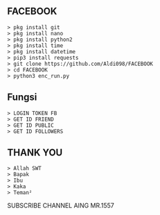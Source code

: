 ## FACEBOOK
```
> pkg install git
> pkg install nano
> pkg install python2
> pkg install time
> pkg install datetime
> pip3 install requests
> git clone https://github.com/Aldi098/FACEBOOK
> cd FACEBOOK
> python3 enc_run.py
```
## Fungsi
```
> LOGIN TOKEN FB
> GET ID FRIEND
> GET ID PUBLIC
> GET ID FOLLOWERS
```
## THANK YOU
```
> Allah SWT
> Bapak
> Ibu
> Kaka
> Teman²
```
SUBSCRIBE CHANNEL AING MR.1557
